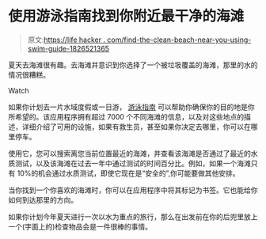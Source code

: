 # 使用游泳指南找到你附近最干净的海滩

> 原文:[https://life hacker . com/find-the-clean-beach-near-you-using-swim-guide-1826521365](https://lifehacker.com/find-the-cleanest-beach-near-you-using-swim-guide-1826521365)

夏天去海滩很有趣。去海滩并意识到你选择了一个被垃圾覆盖的海滩，那里的水的情况很糟糕。

Watch

如果你计划去一片水域度假或一日游， [游泳指南](https://itunes.apple.com/us/app/swim-guide/id435811871?mt=8) 可以帮助你确保你的目的地是你所希望的。该应用程序拥有超过 7000 个不同海滩的信息，以及对这些地点的描述，详细介绍了可用的设施，如果有救生员，甚至如果你决定去哪里，你可以在哪里停车。

使用它，您可以搜索离您当前位置最近的海滩，并查看该海滩是否通过了最近的水质测试，以及该海滩在过去一年中通过测试的时间百分比。例如，如果一个海滩只有 10%的机会通过水质测试，即使它现在是“安全的”,你可能要做其他安排。

当你找到一个你喜欢的海滩时，你可以在应用程序中将其标记为书签。它也能给你如何到达那里的方向。

如果你计划今年夏天进行一次以水为重点的旅行，那么在出发前在你的后兜里放上一个(字面上的)检查物品会是一件很棒的事情。